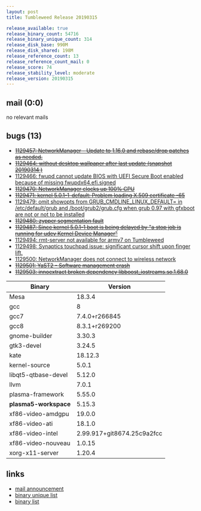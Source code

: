 ```yaml
---
layout: post
title: Tumbleweed Release 20190315

release_available: true
release_binary_count: 54716
release_binary_unique_count: 314
release_disk_base: 990M
release_disk_shared: 198M
release_reference_count: 13
release_reference_count_mail: 0
release_score: 74
release_stability_level: moderate
release_version: 20190315
---
```


## mail (0:0)

no relevant mails

## bugs (13)

<!--more-->

- ~~[1129457: NetworkManager - Update to 1.16.0 and rebase/drop patches as needed.](https://bugzilla.opensuse.org/show_bug.cgi?id=1129457)~~
- ~~[1129464: without desktop wallpaper after last update (snapshot 20190314 )](https://bugzilla.opensuse.org/show_bug.cgi?id=1129464)~~
- [1129466: fwupd cannot update BIOS with UEFI Secure Boot enabled because of missing fwupdx64.efi.signed](https://bugzilla.opensuse.org/show_bug.cgi?id=1129466)
- ~~[1129470: NetworkManager clocks up 100% CPU](https://bugzilla.opensuse.org/show_bug.cgi?id=1129470)~~
- ~~[1129471: kernel 5.0.1-1-default: Problem loading X.509 certificate -65](https://bugzilla.opensuse.org/show_bug.cgi?id=1129471)~~
- [1129479: omit showopts from GRUB_CMDLINE_LINUX_DEFAULT= in /etc/default/grub and /boot/grub2/grub.cfg when grub 0.97 with gfxboot are not or not to be installed](https://bugzilla.opensuse.org/show_bug.cgi?id=1129479)
- ~~[1129480: zypper segmentation fault](https://bugzilla.opensuse.org/show_bug.cgi?id=1129480)~~
- ~~[1129487: Since kernel 5.0.1-1 boot is being delayed by "a stop job is running for udev Kernel Device Manager"](https://bugzilla.opensuse.org/show_bug.cgi?id=1129487)~~
- [1129494: rmt-server not available for armv7 on Tumbleweed](https://bugzilla.opensuse.org/show_bug.cgi?id=1129494)
- [1129498: Synaptics touchpad issue: significant cursor shift upon finger lift.](https://bugzilla.opensuse.org/show_bug.cgi?id=1129498)
- [1129500: NetworkManager does not connect to wireless network](https://bugzilla.opensuse.org/show_bug.cgi?id=1129500)
- ~~[1129501: YaST2 - Software management crash](https://bugzilla.opensuse.org/show_bug.cgi?id=1129501)~~
- ~~[1129503: innoextract broken dependency libboost_iostreams.so.1.68.0](https://bugzilla.opensuse.org/show_bug.cgi?id=1129503)~~

Binary | Version
--- | ---
Mesa | 18.3.4
gcc | 8
gcc7 | 7.4.0+r266845
gcc8 | 8.3.1+r269200
gnome-builder | 3.30.3
gtk3-devel | 3.24.5
kate | 18.12.3
kernel-source | 5.0.1
libqt5-qtbase-devel | 5.12.0
llvm | 7.0.1
plasma-framework | 5.55.0
**plasma5-workspace** | 5.15.3
xf86-video-amdgpu | 19.0.0
xf86-video-ati | 18.1.0
xf86-video-intel | 2.99.917+git8674.25c9a2fcc
xf86-video-nouveau | 1.0.15
xorg-x11-server | 1.20.4

## links

- [mail announcement](https://lists.opensuse.org/opensuse-factory/2019-03/msg00223.html)
- [binary unique list](http://download.tumbleweed.boombatower.com/20190315/rpm.unique.list)
- [binary list](http://download.tumbleweed.boombatower.com/20190315/rpm.list)

